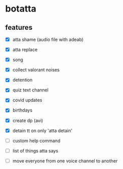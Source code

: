 # botatta

## features
- [x] atta shame (audio file with adeab)
- [x] atta replace
- [x] song
- [x] collect valorant noises
- [x] detention
- [x] quiz text channel
- [x] covid updates
- [x] birthdays
- [x] create dp (avi)
- [x] detain tt on only 'atta detain'
- [ ] custom help command
- [ ] list of things atta says
- [ ] move everyone from one voice channel to another


